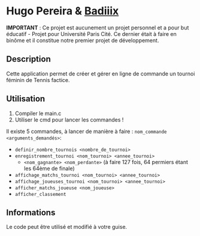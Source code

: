 # Hugo Pereira & [Badiiix](https://github.com/badiiix)

**IMPORTANT** : Ce projet est aucunement un projet personnel et a pour but éducatif - Projet pour Université Paris Cité. Ce dernier était à faire en binôme et il constitue notre premier projet de développement.

## Description

Cette application permet de créer et gérer en ligne de commande un tournoi féminin de Tennis factice.

## Utilisation

1. Compiler le main.c
2. Utiliser le cmd pour lancer les commandes !

Il existe 5 commandes, à lancer de manière à faire : `nom_commande <arguments_demandés>`: 
- `definir_nombre_tournois <nombre_de_tournoi>`
- `enregistrement_tournoi <nom_tournoi> <annee_tournoi>`
  - `<nom_gagnante> <nom_perdante>` (à faire 127 fois, 64 permiers étant les 64ème de finale)
- `affichage_matchs_tournoi <nom_tournoi> <annee_tournoi>`
- `affichage_joueuses_tournoi <nom_tournoi> <annee_tournoi>`
- `afficher_matchs_joueuse <nom_joueuse>`
- `afficher_classement`

## Informations
Le code peut être utilisé et modifié à votre guise.

